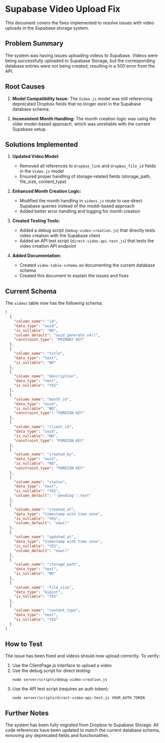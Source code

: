 # Supabase Video Upload Fix

This document covers the fixes implemented to resolve issues with video uploads in the Supabase storage system.

## Problem Summary

The system was having issues uploading videos to Supabase. Videos were being successfully uploaded to Supabase Storage, but the corresponding database entries were not being created, resulting in a 500 error from the API.

## Root Causes

1. **Model Compatibility Issue:** The `Video.js` model was still referencing deprecated Dropbox fields that no longer exist in the Supabase database schema.

2. **Inconsistent Month Handling:** The month creation logic was using the older model-based approach, which was unreliable with the current Supabase setup.

## Solutions Implemented

1. **Updated Video Model:**
   - Removed all references to `dropbox_link` and `dropbox_file_id` fields in the `Video.js` model
   - Ensured proper handling of storage-related fields (storage_path, file_size, content_type)

2. **Enhanced Month Creation Logic:**
   - Modified the month handling in `videos.js` route to use direct Supabase queries instead of the model-based approach
   - Added better error handling and logging for month creation

3. **Created Testing Tools:**
   - Added a debug script (`debug-video-creation.js`) that directly tests video creation with the Supabase client
   - Added an API test script (`direct-video-api-test.js`) that tests the video creation API endpoint

4. **Added Documentation:**
   - Created `video-table-schema.md` documenting the current database schema
   - Created this document to explain the issues and fixes

## Current Schema

The `videos` table now has the following schema:

```json
[
  {
    "column_name": "id",
    "data_type": "uuid",
    "is_nullable": "NO",
    "column_default": "uuid_generate_v4()",
    "constraint_type": "PRIMARY KEY"
  },
  {
    "column_name": "title",
    "data_type": "text",
    "is_nullable": "NO"
  },
  {
    "column_name": "description",
    "data_type": "text",
    "is_nullable": "YES"
  },
  {
    "column_name": "month_id",
    "data_type": "uuid",
    "is_nullable": "NO",
    "constraint_type": "FOREIGN KEY"
  },
  {
    "column_name": "client_id",
    "data_type": "uuid",
    "is_nullable": "NO",
    "constraint_type": "FOREIGN KEY"
  },
  {
    "column_name": "created_by",
    "data_type": "uuid",
    "is_nullable": "NO", 
    "constraint_type": "FOREIGN KEY"
  },
  {
    "column_name": "status",
    "data_type": "text",
    "is_nullable": "YES",
    "column_default": "'pending'::text"
  },
  {
    "column_name": "created_at",
    "data_type": "timestamp with time zone",
    "is_nullable": "YES",
    "column_default": "now()"
  },
  {
    "column_name": "updated_at",
    "data_type": "timestamp with time zone",
    "is_nullable": "YES",
    "column_default": "now()"
  },
  {
    "column_name": "storage_path",
    "data_type": "text",
    "is_nullable": "NO"
  },
  {
    "column_name": "file_size",
    "data_type": "bigint",
    "is_nullable": "YES"
  },
  {
    "column_name": "content_type",
    "data_type": "text",
    "is_nullable": "YES"
  }
]
```

## How to Test

The issue has been fixed and videos should now upload correctly. To verify:

1. Use the ClientPage.js interface to upload a video
2. Use the debug script for direct testing:
   ```
   node server/scripts/debug-video-creation.js
   ```
3. Use the API test script (requires an auth token):
   ```
   node server/scripts/direct-video-api-test.js YOUR_AUTH_TOKEN
   ```

## Further Notes

The system has been fully migrated from Dropbox to Supabase Storage. All code references have been updated to match the current database schema, removing any deprecated fields and functionalities.
